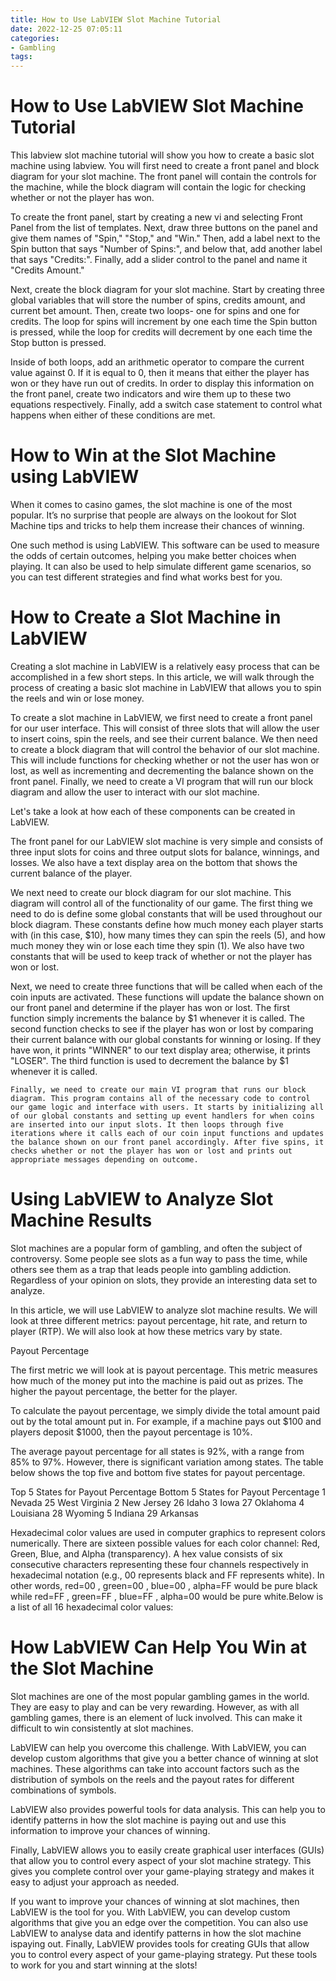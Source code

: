 ```yaml
---
title: How to Use LabVIEW Slot Machine Tutorial
date: 2022-12-25 07:05:11
categories:
- Gambling
tags:
---
```



#  How to Use LabVIEW Slot Machine Tutorial

This labview slot machine tutorial will show you how to create a basic slot machine using labview. You will first need to create a front panel and block diagram for your slot machine. The front panel will contain the controls for the machine, while the block diagram will contain the logic for checking whether or not the player has won.

To create the front panel, start by creating a new vi and selecting Front Panel from the list of templates. Next, draw three buttons on the panel and give them names of "Spin," "Stop," and "Win." Then, add a label next to the Spin button that says "Number of Spins:", and below that, add another label that says "Credits:". Finally, add a slider control to the panel and name it "Credits Amount."

Next, create the block diagram for your slot machine. Start by creating three global variables that will store the number of spins, credits amount, and current bet amount. Then, create two loops- one for spins and one for credits. The loop for spins will increment by one each time the Spin button is pressed, while the loop for credits will decrement by one each time the Stop button is pressed.

Inside of both loops, add an arithmetic operator to compare the current value against 0. If it is equal to 0, then it means that either the player has won or they have run out of credits. In order to display this information on the front panel, create two indicators and wire them up to these two equations respectively. Finally, add a switch case statement to control what happens when either of these conditions are met.

#  How to Win at the Slot Machine using LabVIEW

When it comes to casino games, the slot machine is one of the most popular. It’s no surprise that people are always on the lookout for Slot Machine tips and tricks to help them increase their chances of winning.

One such method is using LabVIEW. This software can be used to measure the odds of certain outcomes, helping you make better choices when playing. It can also be used to help simulate different game scenarios, so you can test different strategies and find what works best for you.

#  How to Create a Slot Machine in LabVIEW

Creating a slot machine in LabVIEW is a relatively easy process that can be accomplished in a few short steps. In this article, we will walk through the process of creating a basic slot machine in LabVIEW that allows you to spin the reels and win or lose money.

To create a slot machine in LabVIEW, we first need to create a front panel for our user interface. This will consist of three slots that will allow the user to insert coins, spin the reels, and see their current balance. We then need to create a block diagram that will control the behavior of our slot machine. This will include functions for checking whether or not the user has won or lost, as well as incrementing and decrementing the balance shown on the front panel. Finally, we need to create a VI program that will run our block diagram and allow the user to interact with our slot machine.

Let's take a look at how each of these components can be created in LabVIEW.

The front panel for our LabVIEW slot machine is very simple and consists of three input slots for coins and three output slots for balance, winnings, and losses. We also have a text display area on the bottom that shows the current balance of the player.



 
    
We next need to create our block diagram for our slot machine. This diagram will control all of the functionality of our game. The first thing we need to do is define some global constants that will be used throughout our block diagram. These constants define how much money each player starts with (in this case, $10), how many times they can spin the reels (5), and how much money they win or lose each time they spin (1). We also have two constants that will be used to keep track of whether or not the player has won or lost.

   Next, we need to create three functions that will be called when each of the coin inputs are activated. These functions will update the balance shown on our front panel and determine if the player has won or lost. The first function simply increments the balance by $1 whenever it is called. The second function checks to see if the player has won or lost by comparing their current balance with our global constants for winning or losing. If they have won, it prints "WINNER" to our text display area; otherwise, it prints "LOSER". The third function is used to decrement the balance by $1 whenever it is called.

    Finally, we need to create our main VI program that runs our block diagram. This program contains all of the necessary code to control our game logic and interface with users. It starts by initializing all of our global constants and setting up event handlers for when coins are inserted into our input slots. It then loops through five iterations where it calls each of our coin input functions and updates the balance shown on our front panel accordingly. After five spins, it checks whether or not the player has won or lost and prints out appropriate messages depending on outcome.

#  Using LabVIEW to Analyze Slot Machine Results

Slot machines are a popular form of gambling, and often the subject of controversy. Some people see slots as a fun way to pass the time, while others see them as a trap that leads people into gambling addiction. Regardless of your opinion on slots, they provide an interesting data set to analyze.

In this article, we will use LabVIEW to analyze slot machine results. We will look at three different metrics: payout percentage, hit rate, and return to player (RTP). We will also look at how these metrics vary by state.

Payout Percentage

The first metric we will look at is payout percentage. This metric measures how much of the money put into the machine is paid out as prizes. The higher the payout percentage, the better for the player.

To calculate the payout percentage, we simply divide the total amount paid out by the total amount put in. For example, if a machine pays out $100 and players deposit $1000, then the payout percentage is 10%.

The average payout percentage for all states is 92%, with a range from 85% to 97%. However, there is significant variation among states. The table below shows the top five and bottom five states for payout percentage.

Top 5 States for Payout Percentage Bottom 5 States for Payout Percentage 1 Nevada 25 West Virginia 2 New Jersey 26 Idaho 3 Iowa 27 Oklahoma 4 Louisiana 28 Wyoming 5 Indiana 29 Arkansas

























 Hexadecimal color values are used in computer graphics to represent colors numerically. There are sixteen possible values for each color channel: Red, Green, Blue, and Alpha (transparency). A hex value consists of six consecutive characters representing these four channels respectively in hexadecimal notation (e.g., 00 represents black and FF represents white). In other words, red=00 , green=00 , blue=00 , alpha=FF would be pure black while red=FF , green=FF , blue=FF , alpha=00 would be pure white.Below is a list of all 16 hexadecimal color values:

#  How LabVIEW Can Help You Win at the Slot Machine

Slot machines are one of the most popular gambling games in the world. They are easy to play and can be very rewarding. However, as with all gambling games, there is an element of luck involved. This can make it difficult to win consistently at slot machines.

LabVIEW can help you overcome this challenge. With LabVIEW, you can develop custom algorithms that give you a better chance of winning at slot machines. These algorithms can take into account factors such as the distribution of symbols on the reels and the payout rates for different combinations of symbols.

LabVIEW also provides powerful tools for data analysis. This can help you to identify patterns in how the slot machine is paying out and use this information to improve your chances of winning.

Finally, LabVIEW allows you to easily create graphical user interfaces (GUIs) that allow you to control every aspect of your slot machine strategy. This gives you complete control over your game-playing strategy and makes it easy to adjust your approach as needed.

If you want to improve your chances of winning at slot machines, then LabVIEW is the tool for you. With LabVIEW, you can develop custom algorithms that give you an edge over the competition. You can also use LabVIEW to analyse data and identify patterns in how the slot machine ispaying out. Finally, LabVIEW provides tools for creating GUIs that allow you to control every aspect of your game-playing strategy. Put these tools to work for you and start winning at the slots!